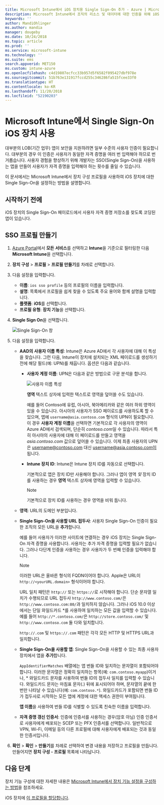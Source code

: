 ```yaml
---
title: Microsoft Intune에서 iOS 장치용 Single Sign-On 추가 - Azure | Microsoft Docs
description: Microsoft Intune에서 조직의 리소스 및 데이터에 대한 인증을 위해 iOS 장치가 암호 대신 SSO(Single Sign-On)를 사용하도록 만들거나 구성하거나 허용하거나 사용하도록 설정합니다. SSO를 사용하려면 장치 구성 프로필을 만들고 UPN, 장치 ID, 응용 프로그램 및 인증서를 입력하여 사용자와 장치를 인증합니다.
keywords: ''
author: MandiOhlinger
ms.author: mandia
manager: dougeby
ms.date: 10/24/2018
ms.topic: article
ms.prod: ''
ms.service: microsoft-intune
ms.technology: ''
ms.suite: ems
search.appverid: MET150
ms.custom: intune-azure
ms.openlocfilehash: c4d19807ecfcc33b957d5f6582f095427dbf978e
ms.sourcegitcommit: 51b763e131917fccd255c346286fa515fcee33f0
ms.translationtype: HT
ms.contentlocale: ko-KR
ms.lasthandoff: 11/20/2018
ms.locfileid: "52190203"
---
```

# <a name="use-single-sign-on-ios-device-in-microsoft-intune"></a>Microsoft Intune에서 Single Sign-On iOS 장치 사용

대부분의 LOB(기간 업무) 앱이 보안을 지원하려면 일부 수준의 사용자 인증이 필요합니다. 대부분의 경우 이 인증은 사용자가 동일한 자격 증명을 여러 번 입력해야 하므로 번거롭습니다. 사용자 경험을 향상하기 위해 개발자는 SSO(Single Sign-On)을 사용하는 앱을 만들어 사용자가 자격 증명을 입력해야 하는 횟수를 줄일 수 있습니다.

이 문서에서는 Microsoft Intune에서 장치 구성 프로필을 사용하여 iOS 장치에 대한 Single Sign-On을 설정하는 방법을 설명합니다.

## <a name="before-you-begin"></a>시작하기 전에

iOS 장치의 Single Sign-On 페이로드에서 사용자 자격 증명 저장소를 찾도록 코딩된 앱이 있습니다.

## <a name="create-the-sso-profile"></a>SSO 프로필 만들기

1. [Azure Portal](https://portal.azure.com)에서 **모든 서비스**를 선택하고 **Intune**을 기준으로 필터링한 다음 **Microsoft Intune**을 선택합니다.
2. **장치 구성** > **프로필** > **프로필 만들기**를 차례로 선택합니다.
3. 다음 설정을 입력합니다.

    - **이름**: `ios sso profile` 등의 프로필의 이름을 입력합니다.
    - **설명**: 목록에서 프로필을 쉽게 찾을 수 있도록 주요 용어와 함께 설명을 입력합니다.
    - **플랫폼**: **iOS**를 선택합니다.
    - **프로필 유형**: **장치 기능**을 선택합니다.

4. **Single Sign On**을 선택합니다.

    ![Single Sign-On 창](./media/sso-blade.png)

5. 다음 설정을 입력합니다. 

    - **AAD의 사용자 이름 특성**: Intune은 Azure AD에서 각 사용자에 대해 이 특성을 찾습니다. 그런 다음, Intune이 장치에 설치되는 XML 페이로드를 생성하기 전에 해당 필드(예: UPN)를 채웁니다. 옵션은 다음과 같습니다.
    
        - **사용자 계정 이름**: UPN은 다음과 같은 방법으로 구문 분석을 합니다.

            ![사용자 이름 특성](media/User-name-attribute.png)

            **영역** 텍스트 상자에 입력한 텍스트로 영역을 덮어쓸 수도 있습니다.

            예를 들어 Contoso에 유럽, 아시아, 북아메리카와 같은 여러 하위 영역이 있을 수 있습니다. 아시아의 사용자가 SSO 페이로드를 사용하도록 할 수 있으며, 앱에 `username@asia.contoso.com` 형식의 UPN이 필요합니다. 이 경우 **사용자 계정 이름**을 선택하면 기본적으로 각 사용자의 영역이 Azure AD에서 검색되며, 단순히 *contoso.com*일 수 있습니다. 따라서 특히 아시아의 사용자에 대해 이 페이로드를 만들고 영역을 *asia.contoso.com* 값으로 덮어쓸 수 있습니다. 이제 최종 사용자의 UPN은 username@contoso.com 대신 username@asia.contoso.com이 됩니다.

        - **Intune 장치 ID**: Intune은 Intune 장치 ID를 자동으로 선택합니다. 

            기본적으로 앱은 장치 ID만 사용해야 합니다. 그러나 앱이 영역 *및* 장치 ID를 사용하는 경우 **영역** 텍스트 상자에 영역을 입력할 수 있습니다.

            > [!NOTE]
            > 기본적으로 장치 ID를 사용하는 경우 영역을 비워 둡니다.

    - **영역**: URL의 도메인 부분입니다.
    
    - **Single Sign-On을 사용할 URL 접두사**: 사용자 Single Sign-On 인증이 필요한 조직의 모든 URL을 **추가**합니다. 

        예를 들어 사용자가 이러한 사이트에 연결하는 경우 iOS 장치는 Single Sign-On 자격 증명을 사용합니다. 사용자는 추가 자격 증명을 입력할 필요가 없습니다. 그러나 다단계 인증을 사용하는 경우 사용자가 두 번째 인증을 입력해야 합니다.

        > [!NOTE]
        > 이러한 URL은 올바른 형식의 FQDN이어야 합니다. Apple은 URL이 `http://<yourURL.domain>` 형식이어야 합니다.

        URL 일치 패턴은 `http://` 또는 `https://`로 시작해야 합니다. 단순 문자열 일치가 수행되므로 URL 접두사 `http://www.contoso.com/`은 `http://www.contoso.com:80/`과 일치하지 않습니다. 그러나 iOS 10.0 이상에서는 단일 와일드카드 \*를 사용하여 일치하는 모든 값을 입력할 수 있습니다. 예를 들어 `http://*.contoso.com/`은 `http://store.contoso.com/` 및 `http://www.contoso.com` 둘 다와 일치합니다.

        `http://.com` 및 `https://.com` 패턴은 각각 모든 HTTP 및 HTTPS URL과 일치합니다.
    
    - **Single Sign-On을 사용할 앱**: Single Sign-On을 사용할 수 있는 최종 사용자 장치에서 앱을 **추가**합니다. 

        `AppIdentifierMatches` 배열에는 앱 번들 ID와 일치하는 문자열이 포함되어야 합니다. 이러한 문자열은 정확히 일치하는 항목(예: `com.contoso.myapp`)이거나, \* 와일드카드 문자를 사용하여 번들 ID의 접두사 일치를 입력할 수 있습니다. 와일드카드 문자는 마침표 문자(.) 뒤에 표시되어야 하며, 문자열의 끝에 한 번만 나타날 수 있습니다(예: `com.contoso.*`). 와일드카드가 포함되면 번들 ID가 접두사로 시작하는 모든 앱에 계정에 대한 액세스 권한이 부여됩니다.

        **앱 이름**을 사용하여 번들 ID를 식별할 수 있도록 친숙한 이름을 입력합니다.
    
    - **자격 증명 갱신 인증서**: 인증에 인증서를 사용하는 경우(암호 아님) 인증 인증서로 사용자에게 배포되는 SCEP 또는 PFX 인증서를 선택합니다. 일반적으로 VPN, Wi-Fi, 이메일 등의 다른 프로필에 대해 사용자에게 배포되는 것과 동일한 인증서입니다.

6. **확인** > **확인** > **만들기**를 차례로 선택하여 변경 내용을 저장하고 프로필을 만듭니다. 만들어지면 **장치 구성 - 프로필** 목록에 나타납니다. 

## <a name="next-steps"></a>다음 단계

장치 기능 구성에 대한 자세한 내용은 [Microsoft Intune에서 장치 기능 설정을 구성하는 방법](device-features-configure.md)을 참조하세요.

iOS 장치에 [이 프로필을 할당합니다](device-profile-assign.md).
